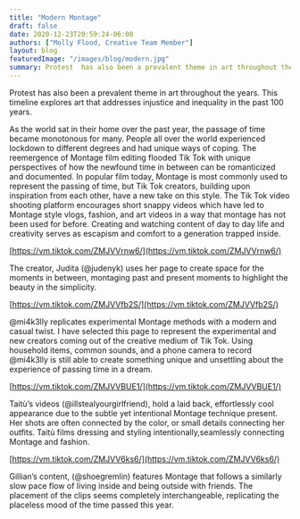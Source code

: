 ```yaml
---
title: "Modern Montage"
draft: false
date: 2020-12-23T20:59:24-06:00
authors: ["Molly Flood, Creative Team Member"]
layout: blog
featuredImage: "/images/blog/modern.jpg"
summary: Protest  has also been a prevalent theme in art throughout the years. This  timeline explores art that addresses injustice and inequality in the  past 100 years.
---
```


Protest has also been a prevalent theme in art throughout the years. This timeline explores art that addresses injustice and inequality in the past 100 years.

As the world sat in their home over the past year, the passage of time became monotonous for many. People all over the world experienced lockdown to different degrees and had unique ways of coping. The reemergence of Montage film editing flooded Tik Tok with unique perspectives of how the newfound time in between can be romanticized and documented. In popular film today, Montage is most commonly used to represent the passing of time, but Tik Tok creators, building upon inspiration from each other, have a new take on this style. The Tik Tok video shooting platform encourages short snappy videos which have led to Montage style vlogs, fashion, and art videos in a way that montage has not been used for before. Creating and watching content of day to day life and creativity serves as escapism and comfort to a generation trapped inside.

[https://vm.tiktok.com/ZMJVVrnw6/](https://vm.tiktok.com/ZMJVVrnw6/) 

The creator, Judita (@judenyk) uses her page to create space for the moments in between, montaging past and present moments to highlight the beauty in the simplicity. 

[https://vm.tiktok.com/ZMJVVfb2S/](https://vm.tiktok.com/ZMJVVfb2S/) 

@mi4k3lly replicates experimental Montage methods with a modern and casual twist. I have selected this page to represent the experimental and new creators coming out of the creative medium of Tik Tok. Using household items, common sounds, and a phone camera to record @mi4k3lly is still able to create something unique and unsettling about the experience of passing time in a dream. 

[https://vm.tiktok.com/ZMJVVBUE1/](https://vm.tiktok.com/ZMJVVBUE1/) 

Taitù’s videos (@illstealyourgirlfriend), hold a laid back, effortlessly cool appearance due to the subtle yet intentional Montage technique present. Her shots are often connected by the color, or small details connecting her outfits. Taitù films dressing and styling intentionally,seamlessly connecting Montage and fashion. 

[https://vm.tiktok.com/ZMJVV6ks6/](https://vm.tiktok.com/ZMJVV6ks6/) &nbsp;

Gillian’s content, (@shoegremlin) features Montage that follows a similarly slow pace flow of living inside and being outside with friends. The placement of the clips seems completely interchangeable, replicating the placeless mood of the time passed this year.